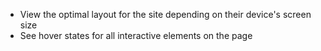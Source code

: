 - View the optimal layout for the site depending on their device's screen size
- See hover states for all interactive elements on the page
